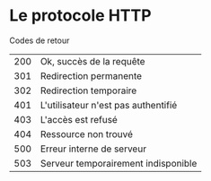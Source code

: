 # Le protocole HTTP
Codes de retour

|||
|-|-|
|200|Ok, succès de la requête|
|301|Redirection permanente|
|302|Redirection temporaire|
|401|L'utilisateur n'est pas authentifié|
|403|L'accès est refusé|
|404|Ressource non trouvé|
|500|Erreur interne de serveur|
|503|Serveur temporairement indisponible|